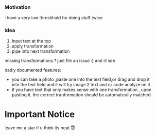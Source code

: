 


### Motivation

i have a very low threshhold for doing stuff twice


### Idea

1. input text at the top
2. apply transformation
3. pipe into next transformation


missing transformations ?
just file an issue :) and ill see


badly documented features: 
- you can take a photo ,paste one into the text field,or drag and drop it into the text field and it will try image 2 text and qr code analyze on it
- if you have text that only makes sense with one transformation , upon pasting it, the correct tranformation should be automatically matched

# Important Notice
leave me a star if u think its neat 😇